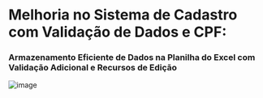 
# Melhoria no Sistema de Cadastro com Validação de Dados e CPF:
### Armazenamento Eficiente de Dados na Planilha do Excel com Validação Adicional e Recursos de Edição

![image](https://user-images.githubusercontent.com/109118257/226074345-5d4162b3-2383-4041-b7fa-f6bc380b6b8b.png)
